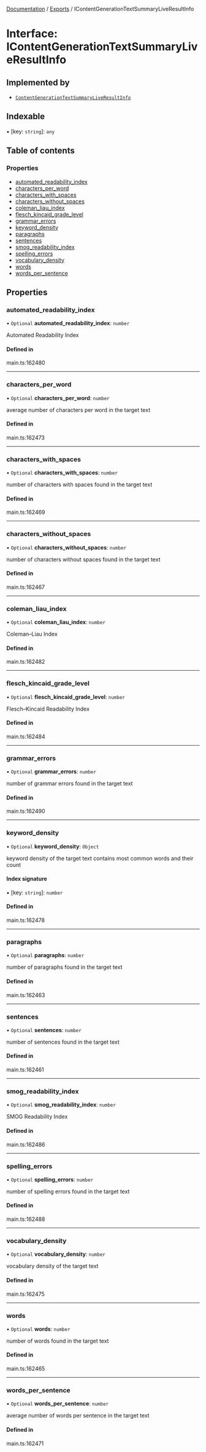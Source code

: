 [Documentation](../README.md) / [Exports](../modules.md) / IContentGenerationTextSummaryLiveResultInfo

# Interface: IContentGenerationTextSummaryLiveResultInfo

## Implemented by

- [`ContentGenerationTextSummaryLiveResultInfo`](../classes/ContentGenerationTextSummaryLiveResultInfo.md)

## Indexable

▪ [key: `string`]: `any`

## Table of contents

### Properties

- [automated\_readability\_index](IContentGenerationTextSummaryLiveResultInfo.md#automated_readability_index)
- [characters\_per\_word](IContentGenerationTextSummaryLiveResultInfo.md#characters_per_word)
- [characters\_with\_spaces](IContentGenerationTextSummaryLiveResultInfo.md#characters_with_spaces)
- [characters\_without\_spaces](IContentGenerationTextSummaryLiveResultInfo.md#characters_without_spaces)
- [coleman\_liau\_index](IContentGenerationTextSummaryLiveResultInfo.md#coleman_liau_index)
- [flesch\_kincaid\_grade\_level](IContentGenerationTextSummaryLiveResultInfo.md#flesch_kincaid_grade_level)
- [grammar\_errors](IContentGenerationTextSummaryLiveResultInfo.md#grammar_errors)
- [keyword\_density](IContentGenerationTextSummaryLiveResultInfo.md#keyword_density)
- [paragraphs](IContentGenerationTextSummaryLiveResultInfo.md#paragraphs)
- [sentences](IContentGenerationTextSummaryLiveResultInfo.md#sentences)
- [smog\_readability\_index](IContentGenerationTextSummaryLiveResultInfo.md#smog_readability_index)
- [spelling\_errors](IContentGenerationTextSummaryLiveResultInfo.md#spelling_errors)
- [vocabulary\_density](IContentGenerationTextSummaryLiveResultInfo.md#vocabulary_density)
- [words](IContentGenerationTextSummaryLiveResultInfo.md#words)
- [words\_per\_sentence](IContentGenerationTextSummaryLiveResultInfo.md#words_per_sentence)

## Properties

### automated\_readability\_index

• `Optional` **automated\_readability\_index**: `number`

Automated Readability Index

#### Defined in

main.ts:162480

___

### characters\_per\_word

• `Optional` **characters\_per\_word**: `number`

average number of characters per word in the target text

#### Defined in

main.ts:162473

___

### characters\_with\_spaces

• `Optional` **characters\_with\_spaces**: `number`

number of characters with spaces found in the target text

#### Defined in

main.ts:162469

___

### characters\_without\_spaces

• `Optional` **characters\_without\_spaces**: `number`

number of characters without spaces found in the target text

#### Defined in

main.ts:162467

___

### coleman\_liau\_index

• `Optional` **coleman\_liau\_index**: `number`

Coleman–Liau Index

#### Defined in

main.ts:162482

___

### flesch\_kincaid\_grade\_level

• `Optional` **flesch\_kincaid\_grade\_level**: `number`

Flesch–Kincaid Readability Index

#### Defined in

main.ts:162484

___

### grammar\_errors

• `Optional` **grammar\_errors**: `number`

number of grammar errors found in the target text

#### Defined in

main.ts:162490

___

### keyword\_density

• `Optional` **keyword\_density**: `Object`

keyword density of the target text
contains most common words and their count

#### Index signature

▪ [key: `string`]: `number`

#### Defined in

main.ts:162478

___

### paragraphs

• `Optional` **paragraphs**: `number`

number of paragraphs found in the target text

#### Defined in

main.ts:162463

___

### sentences

• `Optional` **sentences**: `number`

number of sentences found in the target text

#### Defined in

main.ts:162461

___

### smog\_readability\_index

• `Optional` **smog\_readability\_index**: `number`

SMOG Readability Index

#### Defined in

main.ts:162486

___

### spelling\_errors

• `Optional` **spelling\_errors**: `number`

number of spelling errors found in the target text

#### Defined in

main.ts:162488

___

### vocabulary\_density

• `Optional` **vocabulary\_density**: `number`

vocabulary density of the target text

#### Defined in

main.ts:162475

___

### words

• `Optional` **words**: `number`

number of words found in the target text

#### Defined in

main.ts:162465

___

### words\_per\_sentence

• `Optional` **words\_per\_sentence**: `number`

average number of words per sentence in the target text

#### Defined in

main.ts:162471

